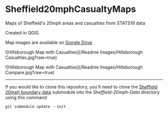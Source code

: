 # Sheffield20mphCasualtyMaps
Maps of Sheffield's 20mph areas and casualties from STATS19 data

Created in QGIS.

Map images are available on [Google Drive](https://drive.google.com/drive/folders/1Di1hWrXOReqpEkkHQOmuShrTe1A37ikZ?usp=sharing)

![Hillsborough Map with Casualties](/Readme Images/Hillsborough Casualties.jpg?raw=true)

![Hillsborough Map with Casualties](/Readme Images/Hillsborough Compare.jpg?raw=true)

---
If you would like to clone this repository, you'll need to clone the [Sheffield 20mph boundary data](https://github.com/mattturner86/Sheffield-20mph-Data) submodule into the *Sheffield-20mph-Data* directory using this command

    git submodule update --init
